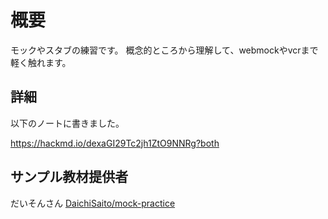 # 概要

モックやスタブの練習です。
概念的ところから理解して、webmockやvcrまで軽く触れます。

## 詳細

以下のノートに書きました。

https://hackmd.io/dexaGI29Tc2jh1ZtO9NNRg?both

## サンプル教材提供者

だいそんさん
[DaichiSaito/mock\-practice](https://github.com/DaichiSaito/mock-practice)